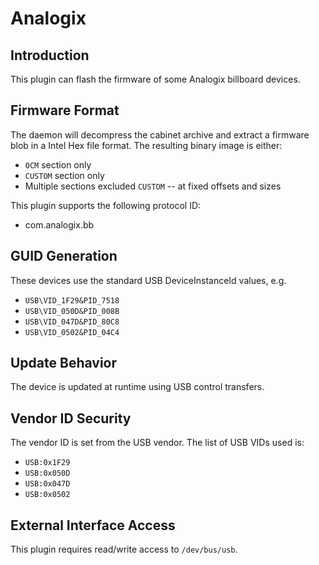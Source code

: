 # Analogix

## Introduction

This plugin can flash the firmware of some Analogix billboard devices.

## Firmware Format

The daemon will decompress the cabinet archive and extract a firmware blob in
a Intel Hex file format. The resulting binary image is either:

* `OCM` section only
* `CUSTOM` section only
* Multiple sections excluded `CUSTOM` -- at fixed offsets and sizes

This plugin supports the following protocol ID:

* com.analogix.bb

## GUID Generation

These devices use the standard USB DeviceInstanceId values, e.g.

 * `USB\VID_1F29&PID_7518`
 * `USB\VID_050D&PID_008B`
 * `USB\VID_047D&PID_80C8`
 * `USB\VID_0502&PID_04C4`

## Update Behavior

The device is updated at runtime using USB control transfers.

## Vendor ID Security

The vendor ID is set from the USB vendor. The list of USB VIDs used is:


 * `USB:0x1F29`
 * `USB:0x050D`
 * `USB:0x047D`
 * `USB:0x0502`


## External Interface Access


This plugin requires read/write access to `/dev/bus/usb`.
